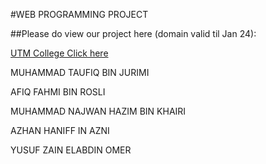 #WEB PROGRAMMING PROJECT

##Please do view our project here (domain valid til Jan 24):

[UTM College Click here](https://utmfcstudent.com)

MUHAMMAD TAUFIQ BIN JURIMI

AFIQ FAHMI BIN ROSLI

MUHAMMAD NAJWAN HAZIM BIN KHAIRI

AZHAN HANIFF IN AZNI

YUSUF ZAIN ELABDIN OMER
